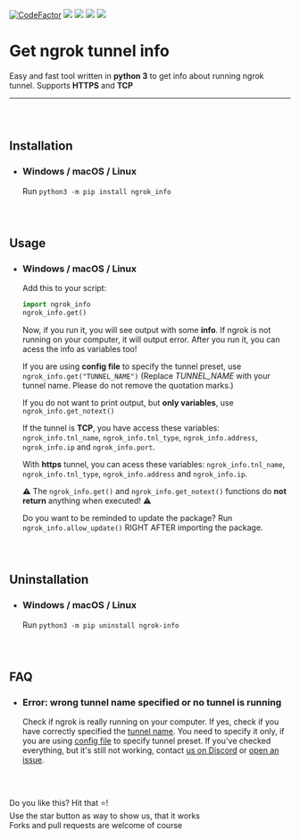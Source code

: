 [![CodeFactor](https://www.codefactor.io/repository/github/hexagoncore/get-ngrok-tunnel-info/badge)](#/)
[<img src="https://img.shields.io/github/license/HexagonCore/get-ngrok-tunnel-info">](#/)
[<img src="https://img.shields.io/github/stars/HexagonCore/get-ngrok-tunnel-info">](#/)
[<img src="https://img.shields.io/github/forks/HexagonCore/get-ngrok-tunnel-info">](#/)
[<img src="https://img.shields.io/github/issues/HexagonCore/get-ngrok-tunnel-info">](#/)


# Get ngrok tunnel info
Easy and fast tool written in **python 3** to get info about running ngrok tunnel. Supports **HTTPS** and **TCP**
___
### ‎

## Installation
* ### Windows / macOS / Linux
	Run `python3 -m pip install ngrok_info`

### ‎

## Usage
* ### Windows / macOS / Linux
	Add this to your script: 
  ```py
  import ngrok_info
  ngrok_info.get()
  ```  
	
	Now, if you run it, you will see output with some **info**. If ngrok is not running on your computer, it will output error. After you run it, you can acess the info as variables too!
	
	If you are using **config file** to specify the tunnel preset, use `ngrok_info.get("TUNNEL_NAME")` (Replace *TUNNEL_NAME* with your tunnel name. Please do not remove the quotation marks.)

  If you do not want to print output, but **only variables**, use `ngrok_info.get_notext()`

	If the tunnel is **TCP**, you have access these variables: `ngrok_info.tnl_name`, `ngrok_info.tnl_type`, `ngrok_info.address`, `ngrok_info.ip` and `ngrok_info.port`.

	With **https** tunnel, you can acess these variables: `ngrok_info.tnl_name`, `ngrok_info.tnl_type`, `ngrok_info.address` and `ngrok_info.ip`.

	**⚠️** The `ngrok_info.get()` and `ngrok_info.get_notext()` functions do **not return** anything when executed! **⚠️**

	Do you want to be reminded to update the package?
	Run `ngrok_info.allow_update()` RIGHT AFTER importing the package. 
	
### ‎

## Uninstallation
* ### Windows / macOS / Linux
	Run `python3 -m pip uninstall ngrok-info`

### ‎
## FAQ
* ### Error: wrong tunnel name specified or no tunnel is running
	Check if ngrok is really running on your computer.
	If yes, check if you have correctly specified the [tunnel name](https://ngrok.com/docs/agent/config/#tunnel-configurations). You need to specify it only, if you are using [config file](https://ngrok.com/docs/agent/config/#default-locations) to specify tunnel preset. If you've checked everything, but it's still not working, contact [us on Discord](https://discord.gg/agREa6Dh3r) or [open an issue](https://github.com/HexagonCore/get-ngrok-tunnel-info/issues/new).
### ‎


Do you like this? Hit that ⭐!                                
Use the star button as way to show us, that it works              
Forks and pull requests are welcome of course
